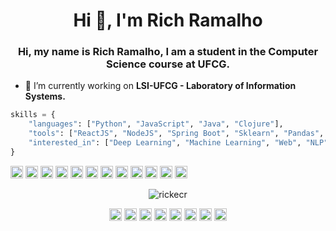 <h1 align="center">Hi 👋, I'm Rich Ramalho</h1>
<h3 align="center">Hi, my name is Rich Ramalho, I am a student in the Computer Science course at UFCG.</h3>

- 🔭 I’m currently working on **LSI-UFCG - Laboratory of Information Systems.**

```python
skills = {
    "languages": ["Python", "JavaScript", "Java", "Clojure"],
    "tools": ["ReactJS", "NodeJS", "Spring Boot", "Sklearn", "Pandas", "NLTK"],
    "interested_in": ["Deep Learning", "Machine Learning", "Web", "NLP"]
}
```

<p align="left"><img src="https://devicons.github.io/devicon/devicon.git/icons/react/react-original-wordmark.svg" alt="react" width="20" height="20"/> <img src="https://devicons.github.io/devicon/devicon.git/icons/android/android-original-wordmark.svg" alt="android" width="20" height="20"/> <img src="https://devicons.github.io/devicon/devicon.git/icons/css3/css3-original-wordmark.svg" alt="css3" width="20" height="20"/> <img src="https://devicons.github.io/devicon/devicon.git/icons/html5/html5-original-wordmark.svg" alt="html5" width="20" height="20"/> <img src="https://devicons.github.io/devicon/devicon.git/icons/java/java-original-wordmark.svg" alt="java" width="20" height="20"/> <img src="https://devicons.github.io/devicon/devicon.git/icons/javascript/javascript-original.svg" alt="javascript" width="20" height="20"/> <img src="https://devicons.github.io/devicon/devicon.git/icons/mongodb/mongodb-original-wordmark.svg" alt="mongodb" width="20" height="20"/> <img src="https://devicons.github.io/devicon/devicon.git/icons/postgresql/postgresql-original-wordmark.svg" alt="postgresql" width="20" height="20"/> <img src="https://devicons.github.io/devicon/devicon.git/icons/nodejs/nodejs-original-wordmark.svg" alt="nodejs" width="20" height="20"/> <img src="https://devicons.github.io/devicon/devicon.git/icons/python/python-original-wordmark.svg" alt="python" width="20" height="20"/> <img src="https://devicons.github.io/devicon/devicon.git/icons/linux/linux-original.svg" alt="linux" width="20" height="20"/> <img src="https://devicons.github.io/devicon/devicon.git/icons/express/express-original-wordmark.svg" alt="express" width="20" height="20"/></p>

<p align="center"> <img src="https://github-readme-stats.vercel.app/api?username=richecr&show_icons=true" alt="rickecr" /> </p>

<p align="center">
<a href="https://dev.to/rickecr" target="blank"><img align="center" src="https://cdn.jsdelivr.net/npm/simple-icons@3.0.1/icons/dev-dot-to.svg" alt="rickecr" height="20" width="20" /></a>
<a href="https://twitter.com/rickzinho_ecr" target="blank"><img align="center" src="https://cdn.jsdelivr.net/npm/simple-icons@3.0.1/icons/twitter.svg" alt="rickzinho_ecr" height="20" width="20" /></a>
<a href="https://linkedin.com/in/rich-ramalho" target="blank"><img align="center" src="https://cdn.jsdelivr.net/npm/simple-icons@3.0.1/icons/linkedin.svg" alt="rich-ramalho" height="20" width="20" /></a>
<a href="https://stackoverflow.com/users/rick-elton" target="blank"><img align="center" src="https://cdn.jsdelivr.net/npm/simple-icons@3.0.1/icons/stackoverflow.svg" alt="rick-elton" height="20" width="20" /></a>
<a href="https://codesandbox.com/rickecr" target="blank"><img align="center" src="https://cdn.jsdelivr.net/npm/simple-icons@3.0.1/icons/codesandbox.svg" alt="rickecr" height="20" width="20" /></a>
<a href="https://fb.com/rich.ramalho.9" target="blank"><img align="center" src="https://cdn.jsdelivr.net/npm/simple-icons@3.0.1/icons/facebook.svg" alt="rich.ramalho.9" height="20" width="20" /></a>
<a href="https://instagram.com/rickelton.py" target="blank"><img align="center" src="https://cdn.jsdelivr.net/npm/simple-icons@3.0.1/icons/instagram.svg" alt="rickelton.py" height="20" width="20" /></a>
<a href="https://medium.com/@rickramalho" target="blank"><img align="center" src="https://cdn.jsdelivr.net/npm/simple-icons@3.0.1/icons/medium.svg" alt="@rickramalho" height="20" width="20" /></a>
</p>
